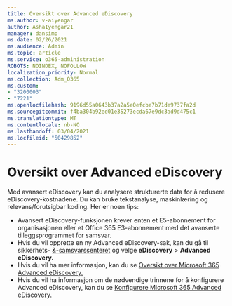 ```yaml
---
title: Oversikt over Advanced eDiscovery
ms.author: v-aiyengar
author: AshaIyengar21
manager: dansimp
ms.date: 02/26/2021
ms.audience: Admin
ms.topic: article
ms.service: o365-administration
ROBOTS: NOINDEX, NOFOLLOW
localization_priority: Normal
ms.collection: Adm_O365
ms.custom:
- "3200003"
- "7221"
ms.openlocfilehash: 9196d55a0643b37a2a5e0efcbe7b71de9737fa2d
ms.sourcegitcommit: f4ba304b92ed01e35273ecda67e9dc3ad9d475c1
ms.translationtype: MT
ms.contentlocale: nb-NO
ms.lasthandoff: 03/04/2021
ms.locfileid: "50429852"
---
```

# <a name="overview-of-advanced-ediscovery"></a>Oversikt over Advanced eDiscovery

Med avansert eDiscovery kan du analysere strukturerte data for å redusere eDiscovery-kostnadene. Du kan bruke tekstanalyse, maskinlæring og relevans/forutsigbar koding. Her er noen tips:

- Avansert eDiscovery-funksjonen krever enten et E5-abonnement for organisasjonen eller et Office 365 E3-abonnement med det avanserte tilleggsprogrammet for samsvar.
- Hvis du vil opprette en ny Advanced eDiscovery-sak, kan du gå til sikkerhets- [&-samsvarssenteret](https://go.microsoft.com/fwlink/p/?linkid=2077143) og velge **eDiscovery**  >  **Advanced eDiscovery.**
- Hvis du vil ha mer informasjon, kan du se [Oversikt over Microsoft 365 Advanced eDiscovery.](https://go.microsoft.com/fwlink/?linkid=2101588)
- Hvis du vil ha informasjon om de nødvendige trinnene for å konfigurere Advanced eDiscovery, kan du se [Konfigurere Microsoft 365 Advanced eDiscovery.](https://go.microsoft.com/fwlink/?linkid=2122672)